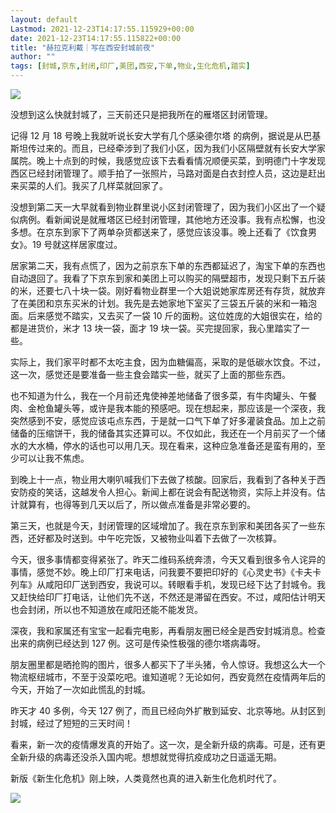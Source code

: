```yaml
---
layout: default
Lastmod: 2021-12-23T14:17:55.115929+00:00
date: 2021-12-23T14:17:55.115822+00:00
title: "赫拉克利戴｜写在西安封城前夜"
author: ""
tags: [封城,京东,封闭,印厂,美团,西安,下单,物业,生化危机,踏实]
---
```


![](https://images.weserv.nl/?url=https%3A//chinadigitaltimes.net/chinese/files/2021/12/image-1640252653936.png)

没想到这么快就封城了，三天前还只是把我所在的雁塔区封闭管理。

记得 12 月 18 号晚上我就听说长安大学有几个感染德尔塔 的病例，据说是从巴基斯坦传过来的。而且，已经牵涉到了我们小区，因为我们小区隔壁就有长安大学家属院。晚上十点到的时候，我感觉应该下去看看情况顺便买菜，到明德门十字发现西区已经封闭管理了。顺手拍了一张照片，马路对面是白衣封控人员，这边是赶出来买菜的人们。我买了几样菜就回家了。

没想到第二天一大早就看到物业群里说小区封闭管理了，因为我们小区出了一个疑似病例。看新闻说是就雁塔区已经封闭管理，其他地方还没事。我有点松懈，也没多想。在京东到家下了两单杂货都送来了，感觉应该没事。晚上还看了《饮食男女》。19 号就这样居家度过。

居家第二天，我有点慌了，因为之前京东下单的东西都延迟了，淘宝下单的东西也自动退回了。我看了下京东到家和美团上可以购买的隔壁超市，发现只剩下五斤装的米，还要七八十块一袋。刚好看物业群里一个大姐说她家库房还有存货，就放弃了在美团和京东买米的计划。我先是去她家地下室买了三袋五斤装的米和一箱泡面。后来感觉不踏实，又去买了一袋 10 斤的面粉。这位姓庞的大姐很实在，给的都是进货价，米才 13 块一袋，面才 19 块一袋。买完提回家，我心里踏实了一些。

实际上，我们家平时都不太吃主食，因为血糖偏高，采取的是低碳水饮食。不过，这一次，感觉还是要准备一些主食会踏实一些，就买了上面的那些东西。

也不知道为什么，我在一个月前还鬼使神差地储备了很多菜，有牛肉罐头、午餐肉、金枪鱼罐头等，或许是我本能的预感吧。现在想起来，那应该是一个深夜，我突然感到不安，感觉应该屯点东西，于是就一口气下单了好多灌装食品。加上之前储备的压缩饼干，我的储备其实还算可以。不仅如此，我还在一个月前买了一个储水的大水桶，停水的话也可以用几天。现在看来，这种应急准备还是蛮有用的，至少可以让我不焦虑。

到晚上十一点，物业用大喇叭喊我们下去做了核酸。回家后，我看到了各种关于西安防疫的笑话，这越发令人担心。新闻上都在说会有配送物资，实际上并没有。估计就算有，也得等到几天以后了，所以做点准备是非常必要的。

第三天，也就是今天，封闭管理的区域增加了。我在京东到家和美团各买了一些东西，还好都及时送到。中午吃完饭，又被物业叫着下去做了一次核算。

今天，很多事情都变得紧张了。昨天二维码系统奔溃，今天又看到很多令人诧异的事情，感觉不妙。晚上印厂打来电话，问我要不要把印好的《心灵史书》《卡夫卡列车》从咸阳印厂送到西安，我说可以。转眼看手机，发现已经下达了封城令。我又赶快给印厂打电话，让他们先不送，不然还是滞留在西安。不过，咸阳估计明天也会封闭，所以也不知道放在咸阳还能不能发货。

深夜，我和家属还有宝宝一起看完电影，再看朋友圈已经全是西安封城消息。检查出来的病例已经达到 127 例。这可是传染性极强的德尔塔病毒呀。

朋友圈里都是晒抢购的图片，很多人都买下了半头猪，令人惊讶。我想这么大一个物流枢纽城市，不至于没菜吃吧。谁知道呢？无论如何，西安竟然在疫情两年后的今天，开始了一次如此慌乱的封城。

昨天才 40 多例，今天 127 例了，而且已经向外扩散到延安、北京等地。从封区到封城，经过了短短的三天时间！

看来，新一次的疫情爆发真的开始了。这一次，是全新升级的病毒。可是，还有更全新升级的病毒还没杀入国内呢。想想就觉得抗疫成功之日遥遥无期。

新版《新生化危机》刚上映，人类竟然也真的进入新生化危机时代了。

![](https://images.weserv.nl/?url=https%3A//chinadigitaltimes.net/chinese/files/2021/12/post-674951-61c444da7bbe5.)

